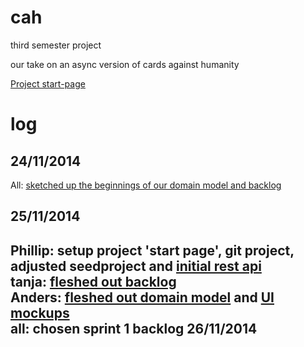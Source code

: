 cah
===
third semester project

our take on an async version of cards against humanity

[Project start-page](http://178.62.70.7:8080/index.html)




log
===
24/11/2014
----------
All: [sketched up the beginnings of our domain model and backlog](https://www.dropbox.com/s/t9kyk1umjte1xlr/sem3projectinit.txt?dl=0)

25/11/2014
----------
Phillip: setup project 'start page', git project, adjusted seedproject and [initial rest api](http://178.62.70.7:8080/initialrest.html) <br/>
tanja: [fleshed out backlog](https://www.dropbox.com/s/nxkzgp1a771guew/BackLogProject.ods?dl=0) <br/>
Anders: [fleshed out domain model](https://www.dropbox.com/s/1hdv404lgqqjfku/domainmodel.png?dl=0) and [UI mockups](https://www.dropbox.com/s/yyqq3mj5foxled4/forside%20mockupUI.PNG?dl=0) <br/>
all: chosen sprint 1 backlog
26/11/2014
----------

